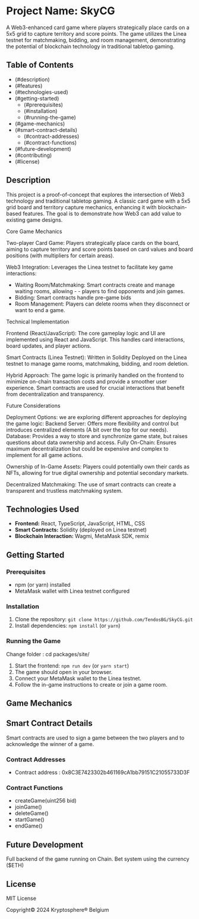 # Project Name: SkyCG

A Web3-enhanced card game where players strategically place cards on a 5x5 grid to capture territory and score points. The game utilizes the Linea testnet for matchmaking, bidding, and room management, demonstrating the potential of blockchain technology in traditional tabletop gaming.

## Table of Contents

- (#description)
- (#features)
- (#technologies-used)
- (#getting-started)
   - (#prerequisites)
   - (#installation)
   - (#running-the-game)
- (#game-mechanics)
- (#smart-contract-details)
   - (#contract-addresses)
   - (#contract-functions)
- (#future-development)
- (#contributing)
- (#license)

## Description

This project is a proof-of-concept that explores the intersection of Web3 technology and traditional tabletop gaming. A classic card game with a 5x5 grid board and territory capture mechanics, enhancing it with blockchain-based features. The goal is to demonstrate how Web3 can add value to existing game designs.

Core Game Mechanics

Two-player Card Game: Players strategically place cards on the board, aiming to capture territory and score points based on card values and board positions (with multipliers for certain areas).

Web3 Integration: 
Leverages the Linea testnet to facilitate key game interactions:

- Waiting Room/Matchmaking: Smart contracts create and manage waiting rooms, allowing - - players to find opponents and join games.
- Bidding: Smart contracts handle pre-game bids
- Room Management: Players can delete rooms when they disconnect or want to end a game.

Technical Implementation

Frontend (React/JavaScript): The core gameplay logic and UI are implemented using React and JavaScript. This handles card interactions, board updates, and player actions.

Smart Contracts (Linea Testnet):
Written in Solidity
Deployed on the Linea testnet to manage game rooms, matchmaking, bidding, and room deletion.

Hybrid Approach: The game logic is primarily handled on the frontend to minimize on-chain transaction costs and provide a smoother user experience. Smart contracts are used for crucial interactions that benefit from decentralization and transparency.

Future Considerations

Deployment Options: we are exploring different approaches for deploying the game logic:
Backend Server: Offers more flexibility and control but introduces centralized elements (A bit over the top for our needs).
Database: Provides a way to store and synchronize game state, but raises questions about data ownership and access.
Fully On-Chain: Ensures maximum decentralization but could be expensive and complex to implement for all game actions.

Ownership of In-Game Assets: Players could potentially own their cards as NFTs, allowing for true digital ownership and potential secondary markets.

Decentralized Matchmaking: The use of smart contracts can create a transparent and trustless matchmaking system.

## Technologies Used

- **Frontend:** React, TypeScript, JavaScript, HTML, CSS
- **Smart Contracts:** Solidity (deployed on Linea testnet)
- **Blockchain Interaction:** Wagmi, MetaMask SDK, remix

## Getting Started

### Prerequisites

- npm (or yarn) installed
- MetaMask wallet with Linea testnet configured

### Installation

1. Clone the repository: `git clone https://github.com/TendosBG/SkyCG.git`
2. Install dependencies: `npm install` (or `yarn`)

### Running the Game

Change folder : cd packages/site/

1. Start the frontend: `npm run dev` (or `yarn start`)
2. The game should open in your browser.
3. Connect your MetaMask wallet to the Linea testnet.
4. Follow the in-game instructions to create or join a game room.

## Game Mechanics

## Smart Contract Details
Smart contracts are used to sign a game between the two players and to acknowledge the winner of a game.

### Contract Addresses

- Contract address : 0x8C3E7423302b461169cA1bb79151C21055733D3F

### Contract Functions

- createGame(uint256 bid)
- joinGame()
- deleteGame()
- startGame()
- endGame()

## Future Development

Full backend of the game running on Chain. Bet system using the currency ($ETH)

## License

MIT License

Copyright© 2024 Kryptosphere® Belgium
